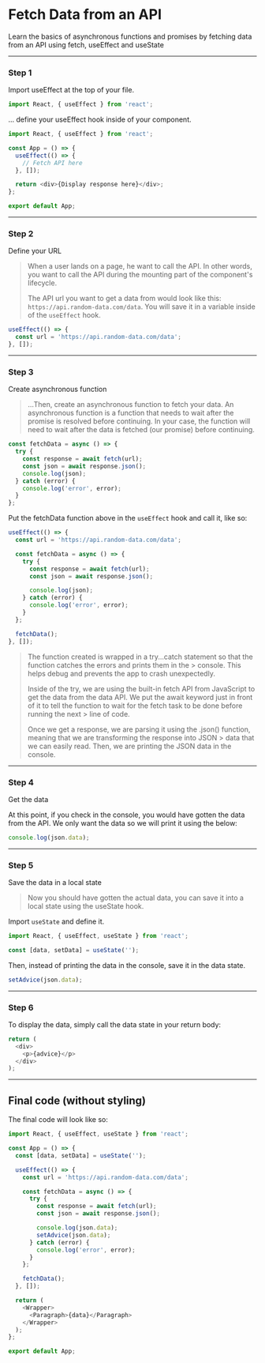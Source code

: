 # Fetch Data from an API

Learn the basics of asynchronous functions and promises by fetching data from an API using fetch, useEffect and useState

---

### Step 1

Import useEffect at the top of your file.

```js
import React, { useEffect } from 'react';
```

... define your useEffect hook inside of your component.

```js
import React, { useEffect } from 'react';

const App = () => {
  useEffect(() => {
    // Fetch API here
  }, []);

  return <div>{Display response here}</div>;
};

export default App;
```

---

### Step 2

Define your URL

> When a user lands on a page, he want to call the API. In other words, you want to call the API during the mounting part of the component's lifecycle.
>
> The API url you want to get a data from would look like this: `https://api.random-data.com/data`. You will save it in a variable inside of the `useEffect` hook.

```js
useEffect(() => {
  const url = 'https://api.random-data.com/data';
}, []);
```

---

### Step 3

Create asynchronous function

> ...Then, create an asynchronous function to fetch your data. An asynchronous function is a function that needs to wait after the promise is resolved before continuing. In your case, the function will need to wait after the data is fetched (our promise)
> before continuing.

```js
const fetchData = async () => {
  try {
    const response = await fetch(url);
    const json = await response.json();
    console.log(json);
  } catch (error) {
    console.log('error', error);
  }
};
```

Put the fetchData function above in the `useEffect` hook and call it, like so:

```js
useEffect(() => {
  const url = 'https://api.random-data.com/data';

  const fetchData = async () => {
    try {
      const response = await fetch(url);
      const json = await response.json();

      console.log(json);
    } catch (error) {
      console.log('error', error);
    }
  };

  fetchData();
}, []);
```

> The function created is wrapped in a try...catch statement so that the function catches the errors and prints them in the > console. This helps debug and prevents the app to crash unexpectedly.
>
> Inside of the try, we are using the built-in fetch API from JavaScript to get the data from the data API.
> We put the await keyword just in front of it to tell the function to wait for the fetch task to be done before running the next > line of code.
>
> Once we get a response, we are parsing it using the .json() function, meaning that we are transforming the response into JSON > data that we can easily read. Then, we are printing the JSON data in the console.

---

### Step 4

Get the data

At this point, if you check in the console, you would have gotten the data from the API. We only want the data so we will print it using the below:

```js
console.log(json.data);
```
---

### Step 5

Save the data in a local state

> Now you should have gotten the actual data, you can save it into a local state using the useState hook.

Import `useState` and define it.

```js
import React, { useEffect, useState } from 'react';

const [data, setData] = useState('');
```

Then, instead of printing the data in the console, save it in the data state.

```js
setAdvice(json.data);
```
---

### Step 6

To display the data, simply call the data state in your return body:

```js
return (
  <div>
    <p>{advice}</p>
  </div>
);
```

---

## Final code (without styling)

The final code will look like so:

```js
import React, { useEffect, useState } from 'react';

const App = () => {
  const [data, setData] = useState('');

  useEffect(() => {
    const url = 'https://api.random-data.com/data';

    const fetchData = async () => {
      try {
        const response = await fetch(url);
        const json = await response.json();

        console.log(json.data);
        setAdvice(json.data);
      } catch (error) {
        console.log('error', error);
      }
    };

    fetchData();
  }, []);

  return (
    <Wrapper>
      <Paragraph>{data}</Paragraph>
    </Wrapper>
  );
};

export default App;
```
